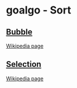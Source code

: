 # goalgo - Sort

## [Bubble](./bubble.go)
[Wikipedia page](https://en.wikipedia.org/wiki/Bubble_sort)


## [Selection](./selection.go)
[Wikipedia page](https://en.wikipedia.org/wiki/Selection_sort)

